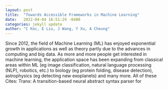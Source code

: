 ```yaml
---
layout: post
title:  "Towards Accessible Frameworks in Machine Learning"
date:   2022-04-04 16:51:29 -0400
categories: jekyll update
author: "C Koc, E Liu, J Wang, Y Xu, A Cheung"
---
```

Since 2012, the field of Machine Learning (ML) has enjoyed exponential growth in applications as well as theory partly due to the advances in computing and big data. As more and more people get interested in machine learning, the application space has been expanding from classical areas within ML (eg image classification, natural language processing (NLP), robotics, etc.) to biology (eg protein folding, disease detection), astrophysics (eg detecting new exoplanets) and many more. All of these Cites: Tranx: A transition-based neural abstract syntax parser for